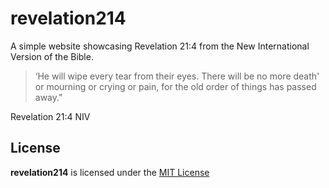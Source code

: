 # revelation214
A simple website showcasing Revelation 21:4 from the New International Version of the Bible.
> ‘He will wipe every tear from their eyes. There will be no more death' or mourning or crying or pain, for the old order of things has passed away."

Revelation 21:4 NIV

## License
**revelation214** is licensed under the [MIT License](https://github.com/willuhm-js/revelation214/blob/main/LICENSE)
